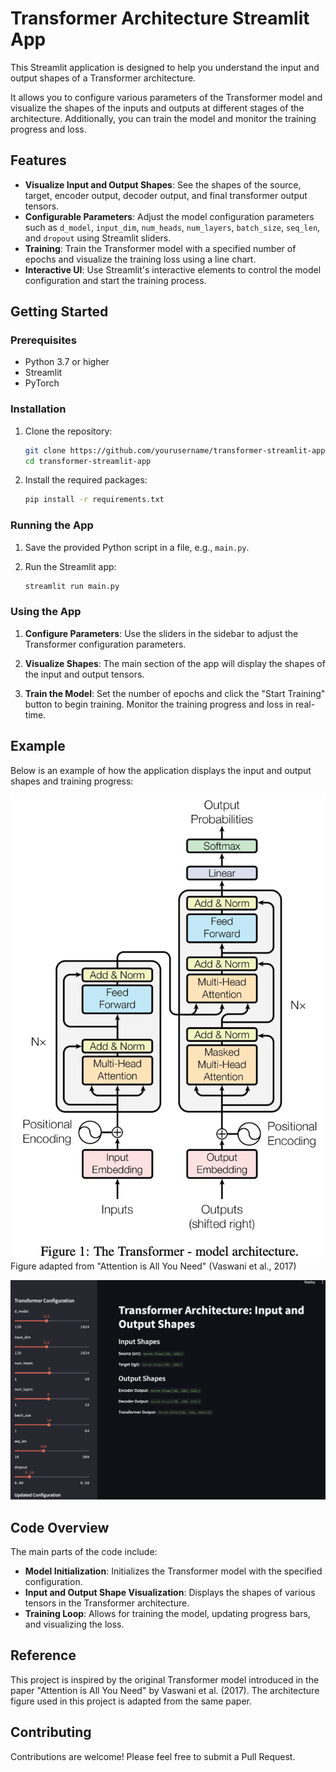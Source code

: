 # Transformer Architecture Streamlit App

This Streamlit application is designed to help you understand the input and output shapes of a Transformer architecture.

It allows you to configure various parameters of the Transformer model and visualize the shapes of the inputs and outputs at different stages of the architecture. Additionally, you can train the model and monitor the training progress and loss.

## Features

- **Visualize Input and Output Shapes**: See the shapes of the source, target, encoder output, decoder output, and final transformer output tensors.
- **Configurable Parameters**: Adjust the model configuration parameters such as `d_model`, `input_dim`, `num_heads`, `num_layers`, `batch_size`, `seq_len`, and `dropout` using Streamlit sliders.
- **Training**: Train the Transformer model with a specified number of epochs and visualize the training loss using a line chart.
- **Interactive UI**: Use Streamlit's interactive elements to control the model configuration and start the training process.

## Getting Started

### Prerequisites

- Python 3.7 or higher
- Streamlit
- PyTorch

### Installation

1. Clone the repository:

   ```sh
   git clone https://github.com/yourusername/transformer-streamlit-app.git
   cd transformer-streamlit-app
   ```

2. Install the required packages:
   ```sh
   pip install -r requirements.txt
   ```

### Running the App

1. Save the provided Python script in a file, e.g., `main.py`.

2. Run the Streamlit app:
   ```sh
   streamlit run main.py
   ```

### Using the App

1. **Configure Parameters**: Use the sliders in the sidebar to adjust the Transformer configuration parameters.

2. **Visualize Shapes**: The main section of the app will display the shapes of the input and output tensors.

3. **Train the Model**: Set the number of epochs and click the "Start Training" button to begin training. Monitor the training progress and loss in real-time.

## Example

Below is an example of how the application displays the input and output shapes and training progress:

![Transformer Architecture](model.png)
Figure adapted from "Attention is All You Need" (Vaswani et al., 2017)

![Example Screenshot](image.png)

## Code Overview

The main parts of the code include:

- **Model Initialization**: Initializes the Transformer model with the specified configuration.
- **Input and Output Shape Visualization**: Displays the shapes of various tensors in the Transformer architecture.
- **Training Loop**: Allows for training the model, updating progress bars, and visualizing the loss.

## Reference

This project is inspired by the original Transformer model introduced in the paper "Attention is All You Need" by Vaswani et al. (2017). The architecture figure used in this project is adapted from the same paper.

## Contributing

Contributions are welcome! Please feel free to submit a Pull Request.
